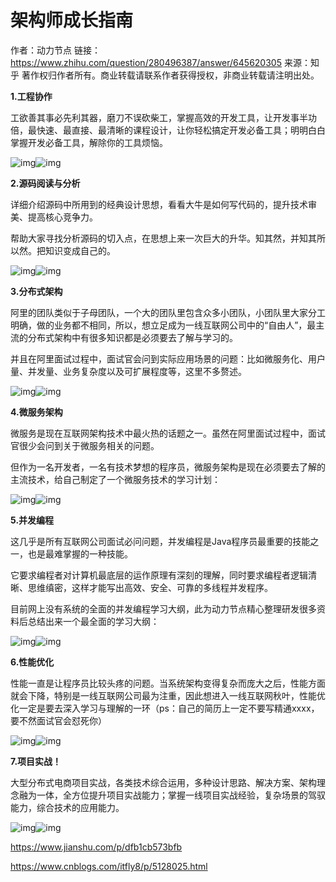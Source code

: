 # 架构师成长指南

作者：动力节点
链接：https://www.zhihu.com/question/280496387/answer/645620305
来源：知乎
著作权归作者所有。商业转载请联系作者获得授权，非商业转载请注明出处。



**1.工程协作**

工欲善其事必先利其器，磨刀不误砍柴工，掌握高效的开发工具，让开发事半功倍，最快速、最直接、最清晰的课程设计，让你轻松搞定开发必备工具；明明白白掌握开发必备工具，解除你的工具烦恼。

![img](https://pic4.zhimg.com/50/v2-e805a402bf82bd2dc2fa0913c70691bd_hd.jpg)![img](https://pic4.zhimg.com/80/v2-e805a402bf82bd2dc2fa0913c70691bd_720w.jpg)

**2.源码阅读与分析**

详细介绍源码中所用到的经典设计思想，看看大牛是如何写代码的，提升技术审美、提高核心竞争力。

帮助大家寻找分析源码的切入点，在思想上来一次巨大的升华。知其然，并知其所以然。把知识变成自己的。

![img](https://pic1.zhimg.com/50/v2-9ffe4a49718b90b8fa43e24ce808d5bc_hd.jpg)![img](https://pic1.zhimg.com/80/v2-9ffe4a49718b90b8fa43e24ce808d5bc_720w.jpg)

**3.分布式架构**

阿里的团队类似于子母团队，一个大的团队里包含众多小团队，小团队里大家分工明确，做的业务都不相同，所以，想立足成为一线互联网公司中的“自由人”，最主流的分布式架构中有很多知识都是必须要去了解与学习的。

并且在阿里面试过程中，面试官会问到实际应用场景的问题：比如微服务化、用户量、并发量、业务复杂度以及可扩展程度等，这里不多赘述。

![img](https://pic2.zhimg.com/50/v2-6379f5920075f1bb316634ed6ec9bb68_hd.jpg)![img](https://pic2.zhimg.com/80/v2-6379f5920075f1bb316634ed6ec9bb68_720w.jpg)



**4.微服务架构**

微服务是现在互联网架构技术中最火热的话题之一。虽然在阿里面试过程中，面试官很少会问到关于微服务相关的问题。

但作为一名开发者，一名有技术梦想的程序员，微服务架构是现在必须要去了解的主流技术，给自己制定了一个微服务技术的学习计划：



![img](https://pic2.zhimg.com/50/v2-f05a408d11182e031d0b77ebbc5b2303_hd.jpg)![img](https://pic2.zhimg.com/80/v2-f05a408d11182e031d0b77ebbc5b2303_720w.jpg)

**5.并发编程**

这几乎是所有互联网公司面试必问问题，并发编程是Java程序员最重要的技能之一，也是最难掌握的一种技能。

它要求编程者对计算机最底层的运作原理有深刻的理解，同时要求编程者逻辑清晰、思维缜密，这样才能写出高效、安全、可靠的多线程并发程序。

目前网上没有系统的全面的并发编程学习大纲，此为动力节点精心整理研发很多资料后总结出来一个最全面的学习大纲：



![img](https://pic2.zhimg.com/50/v2-d243f710bc19d3da5d64cd1bd6c3631b_hd.jpg)![img](https://pic2.zhimg.com/80/v2-d243f710bc19d3da5d64cd1bd6c3631b_720w.jpg)





**6.性能优化**

性能一直是让程序员比较头疼的问题。当系统架构变得复杂而庞大之后，性能方面就会下降，特别是一线互联网公司最为注重，因此想进入一线互联网秋叶，性能优化一定是要去深入学习与理解的一环（ps：自己的简历上一定不要写精通xxxx，要不然面试官会怼死你）

![img](https://pic1.zhimg.com/50/v2-7f861f1b26107b034424a2b0207ef1e3_hd.jpg)![img](https://pic1.zhimg.com/80/v2-7f861f1b26107b034424a2b0207ef1e3_720w.jpg)

**7.项目实战！**

大型分布式电商项目实战，各类技术综合运用，多种设计思路、解决方案、架构理念融为一体，全方位提升项目实战能力；掌握一线项目实战经验，复杂场景的驾驭能力，综合技术的应用能力。



![img](https://pic3.zhimg.com/50/v2-4186522a4c6181a5bb2b61bd10a8230f_hd.jpg)![img](https://pic3.zhimg.com/80/v2-4186522a4c6181a5bb2b61bd10a8230f_720w.jpg)



https://www.jianshu.com/p/dfb1cb573bfb

https://www.cnblogs.com/itfly8/p/5128025.html